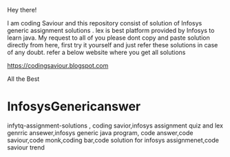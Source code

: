 Hey there!

I am coding Saviour and this repository consist of solution of Infosys generic assignment solutions . 
lex is best platform provided by Infosys to learn java. My request to all of you please dont copy and paste solution directly from here,
first try it yourself and just refer these solutions in case of any doubt. 
refer a below website where you get all solutions 

https://codingsaviour.blogspot.com

All the Best





# InfosysGenericanswer
infytq-assignment-solutions , coding savior,infosys assignment quiz and lex genrric ansewer,infosys generic java program, code answer,code saviour,code monk,coding bar,code solution for infosys  assignmenet,code saviour trend 
